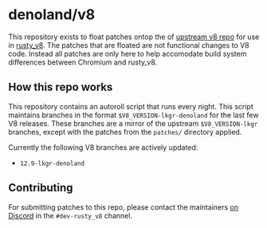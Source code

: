 # denoland/v8

This repository exists to float patches ontop the of
[upstream v8 repo][upstream] for use in [rusty_v8][rusty_v8]. The patches that
are floated are not functional changes to V8 code. Instead all patches are only
here to help accomodate build system differences between Chromium and rusty_v8.

[upstream]: https://chromium.googlesource.com/v8/v8.git
[rusty_v8]: https://github.com/denoland/rusty_v8

## How this repo works

This repository contains an autoroll script that runs every night. This script
maintains branches in the format `$V8_VERSION-lkgr-denoland` for the last few V8
releases. These branches are a mirror of the upstream `$V8_VERSION-lkgr`
branches, except with the patches from the `patches/` directory applied.

Currently the following V8 branches are actively updated:

- `12.9-lkgr-denoland`

## Contributing

For submitting patches to this repo, please contact the maintainers
[on Discord][discord] in the `#dev-rusty_v8` channel.

[discord]: https://discord.gg/deno
